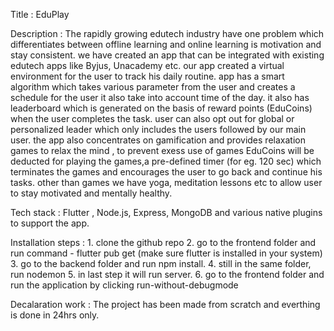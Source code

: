 Title : EduPlay

Description : The rapidly growing edutech industry have one problem which differentiates between offline learning and online learning is motivation and stay consistent. we have created an app that can be integrated with existing edutech apps like Byjus, Unacademy etc. our app created a virtual environment for the user to track his daily routine. app has a smart algorithm which takes various parameter from the user and creates a schedule for the user it also take into account time of the day. it also has leaderboard which is generated on the basis of reward points (EduCoins) when the user completes the task. user can also opt out for global or personalized leader which only includes the users followed by our main user. the app also concentrates on gamification and provides relaxation games to relax the mind , to prevent exess use of games EduCoins will be deducted for playing the games,a pre-defined timer (for eg. 120 sec) which terminates the games and encourages the user to go back and continue his tasks. other than games we have yoga, meditation lessons etc to allow user to stay motivated and mentally healthy. 

Tech stack : Flutter , Node.js, Express, MongoDB and various native plugins to support the app.

Installation steps : 1. clone the github repo
                     2. go to the frontend folder and run command - flutter pub get (make sure flutter is installed in your system)
                     3. go to the backend folder and run npm install.
                     4. still in the same folder, run nodemon
                     5. in last step it will run server.
                     6. go to the frontend folder and run the application by clicking run-without-debugmode
   
Decalaration work : The project has been made from scratch and everthing is done in 24hrs only.
